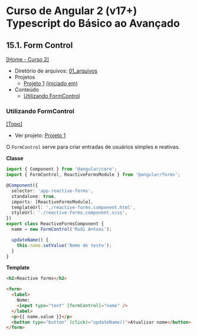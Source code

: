 # Curso de Angular 2 (v17+) Typescript do Básico ao Avançado

## 15.1. Form Control
[[Home - Curso 2]](../../README.md#curso-2)<br />

- Diretório de arquivos: [01_arquivos](./01_arquivos/)
- Projetos
  - [Projeto 1](./01_arquivos/proj_01/) [(iniciado em)](#utilizando-formcontrol)
- Conteúdo
  - [Utilizando FormControl](#utilizando-formcontrol)

### Utilizando FormControl
[[Topo]](#)<br />

- Ver projeto: [Projeto 1](./01_arquivos/proj_01/)

O `FormControl` serve para criar entradas de usuários simples e reativas.

**Classe**
```typescript
import { Component } from '@angular/core';
import { FormControl, ReactiveFormsModule } from '@angular/forms';

@Component({
  selector: 'app-reactive-forms',
  standalone: true,
  imports: [ReactiveFormsModule],
  templateUrl: './reactive-forms.component.html',
  styleUrl: './reactive-forms.component.scss',
})
export class ReactiveFormsComponent {
  name = new FormControl('Rudi Antoni');

  updateName() {
    this.name.setValue('Nome de teste');
  }
}
```

**Template**
```html
<h2>Reactive forms</h2>

<form>
  <label>
    Nome:
    <input type="text" [formControl]="name" />
  </label>
  <p>{{ name.value }}</p>
  <button type="button" (click)="updateName()">Atualizar nome</button>
</form>
```
